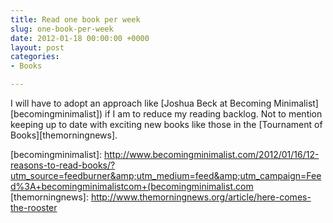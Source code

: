 ```yaml
---
title: Read one book per week
slug: one-book-per-week
date: 2012-01-18 00:00:00 +0000
layout: post
categories: 
- Books

---
```

I will have to adopt an approach like [Joshua Beck at Becoming Minimalist][becomingminimalist]) if I am to reduce my reading backlog. Not to mention keeping up to date with exciting new books like those in the [Tournament of Books][themorningnews].

[becomingminimalist]: http://www.becomingminimalist.com/2012/01/16/12-reasons-to-read-books/?utm_source=feedburner&amp;utm_medium=feed&amp;utm_campaign=Feed%3A+becomingminimalistcom+(becomingminimalist.com
[themorningnews]: http://www.themorningnews.org/article/here-comes-the-rooster
